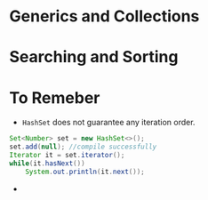 # Generics and Collections


# Searching and Sorting


# To Remeber
* `HashSet` does not guarantee any iteration order.
```java
Set<Number> set = new HashSet<>();
set.add(null); //compile successfully
Iterator it = set.iterator();
while(it.hasNext())
    System.out.println(it.next());
```

*